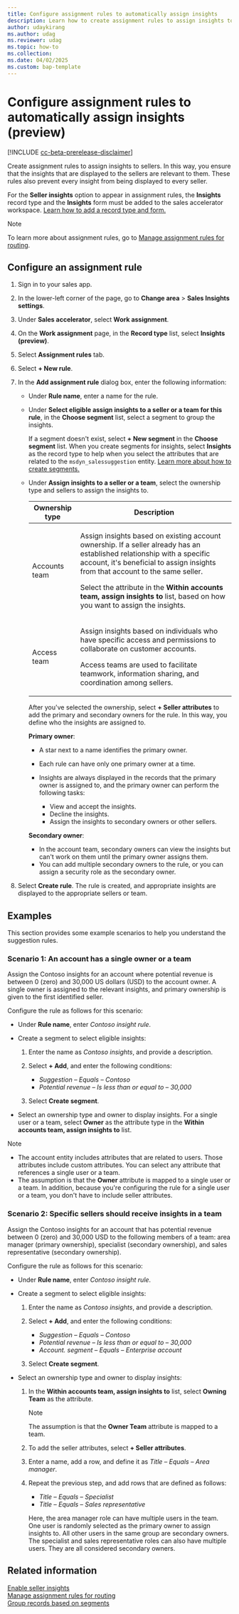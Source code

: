 ```yaml
---
title: Configure assignment rules to automatically assign insights
description: Learn how to create assignment rules to assign insights to sellers, so that the insights that are displayed to the sellers are relevant to them.
author: udaykirang
ms.author: udag
ms.reviewer: udag
ms.topic: how-to 
ms.collection: 
ms.date: 04/02/2025
ms.custom: bap-template 
---
```


# Configure assignment rules to automatically assign insights (preview)

[!INCLUDE [cc-beta-prerelease-disclaimer](../includes/cc-beta-prerelease-disclaimer.md)]

Create assignment rules to assign insights to sellers. In this way, you ensure that the insights that are displayed to the sellers are relevant to them. These rules also prevent every insight from being displayed to every seller.

For the **Seller insights** option to appear in assignment rules, the **Insights** record type and the **Insights** form must be added to the sales accelerator workspace. [Learn how to add a record type and form.](enable-configure-sales-accelerator.md#choose-content-and-layout)

> [!NOTE]
> To learn more about assignment rules, go to [Manage assignment rules for routing](create-manage-assignment-rules.md).

## Configure an assignment rule

1. Sign in to your sales app.
1. In the lower-left corner of the page, go to **Change area** \> **Sales Insights settings**.
1. Under **Sales accelerator**, select **Work assignment**. 
1. On the **Work assignment** page, in the **Record type** list, select **Insights (preview)**.
1. Select **Assignment rules** tab.
1. Select **\+ New rule**.
1. In the **Add assignment rule** dialog box, enter the following information:

    - Under **Rule name**, enter a name for the rule.
    - Under **Select eligible assign insights to a seller or a team for this rule**, in the **Choose segment** list, select a segment to group the insights.

        If a segment doesn't exist, select **\+ New segment** in the **Choose segment** list. When you create segments for insights, select **Insights** as the record type to help when you select the attributes that are related to the `msdyn_salessuggestion` entity. [Learn more about how to create segments.](create-and-activate-a-segment.md)

    - Under **Assign insights to a seller or a team**, select the ownership type and sellers to assign the insights to.

        | Ownership type | Description |
        |----------------|-------------|
        | Accounts team | <p>Assign insights based on existing account ownership. If a seller already has an established relationship with a specific account, it's beneficial to assign insights from that account to the same seller.</p><p>Select the attribute in the **Within accounts team, assign insights to** list, based on how you want to assign the insights.</p> |
        | Access team | <p>Assign insights based on individuals who have specific access and permissions to collaborate on customer accounts.</p><p>Access teams are used to facilitate teamwork, information sharing, and coordination among sellers.</p> |

        After you've selected the ownership, select **\+ Seller attributes** to add the primary and secondary owners for the rule. In this way, you define who the insights are assigned to.

        **Primary owner**:

        - A star next to a name identifies the primary owner.
        - Each rule can have only one primary owner at a time. 
        - Insights are always displayed in the records that the primary owner is assigned to, and the primary owner can perform the following tasks:

            - View and accept the insights.
            - Decline the insights.
            - Assign the insights to secondary owners or other sellers.

        **Secondary owner**:

        - In the account team, secondary owners can view the insights but can't work on them until the primary owner assigns them.
        - You can add multiple secondary owners to the rule, or you can assign a security role as the secondary owner.

1. Select **Create rule**. The rule is created, and appropriate insights are displayed to the appropriate sellers or team.

## Examples

This section provides some example scenarios to help you understand the suggestion rules.

### Scenario 1: An account has a single owner or a team

Assign the Contoso insights for an account where potential revenue is between 0 (zero) and 30,000 US dollars (USD) to the account owner. A single owner is assigned to the relevant insights, and primary ownership is given to the first identified seller.

Configure the rule as follows for this scenario:

- Under **Rule name**, enter *Contoso insight rule*.
- Create a segment to select eligible insights:

    1. Enter the name as *Contoso insights*, and provide a description.
    1. Select **\+ Add**, and enter the following conditions:

        - *Suggestion* – *Equals* – *Contoso*
        - *Potential revenue* – *Is less than or equal to* – *30,000*

    1. Select **Create segment**.

- Select an ownership type and owner to display insights. For a single user or a team, select **Owner** as the attribute type in the **Within accounts team, assign insights to** list.

> [!NOTE]
> - The account entity includes attributes that are related to users. Those attributes include custom attributes. You can select any attribute that references a single user or a team.
> - The assumption is that the **Owner** attribute is mapped to a single user or a team. In addition, because you're configuring the rule for a single user or a team, you don't have to include seller attributes.

### Scenario 2: Specific sellers should receive insights in a team

Assign the Contoso insights for an account that has potential revenue between 0 (zero) and 30,000 USD to the following members of a team: area manager (primary ownership), specialist (secondary ownership), and sales representative (secondary ownership).

Configure the rule as follows for this scenario:

- Under **Rule name**, enter *Contoso insight rule*.
- Create a segment to select eligible insights:

    1. Enter the name as *Contoso insights*, and provide a description.
    1. Select **\+ Add**, and enter the following conditions:

        - *Suggestion* – *Equals* – *Contoso*
        - *Potential revenue* – *Is less than or equal to* – *30,000*
        - *Account. segment* – *Equals* – *Enterprise account*

    1. Select **Create segment**.

- Select an ownership type and owner to display insights:

    1. In the **Within accounts team, assign insights to** list, select **Owning Team** as the attribute.

        > [!NOTE]
        > The assumption is that the **Owner Team** attribute is mapped to a team.

    1. To add the seller attributes, select **\+ Seller attributes**.
    1. Enter a name, add a row, and define it as *Title* – *Equals* – *Area manager*.
    1. Repeat the previous step, and add rows that are defined as follows:

        - *Title* – *Equals* – *Specialist*
        - *Title* – *Equals* – *Sales representative*

        Here, the area manager role can have multiple users in the team. One user is randomly selected as the primary owner to assign insights to. All other users in the same group are secondary owners. The specialist and sales representative roles can also have multiple users. They are all considered secondary owners.

## Related information

[Enable seller insights](enable-seller-insights.md)  
[Manage assignment rules for routing](create-manage-assignment-rules.md)  
[Group records based on segments](manage-segments.md)
